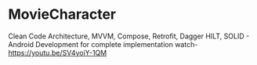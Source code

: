# MovieCharacter

Clean Code Architecture, MVVM, Compose, Retrofit, Dagger HILT, SOLID - Android Development
for complete implementation watch-  https://youtu.be/SV4yoiY-1QM
